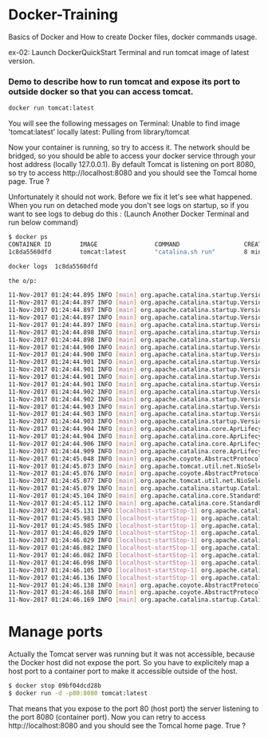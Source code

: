 
# Docker-Training
Basics of Docker and How to create Docker files, docker commands usage.

ex-02: Launch DockerQuickStart Terminal and run tomcat image of latest version.

<h3> Demo to describe how to run tomcat and expose its port to outside docker so that you can access tomcat. </h3>

```bash
docker run tomcat:latest
```
You will see the following messages on Terminal:
Unable to find image 'tomcat:latest' locally
latest: Pulling from library/tomcat

Now your container is running, so try to access it. The network should be bridged, so you should be able to access your docker service through your host address (locally 127.0.0.1). By default Tomcat is listening on port 8080, so try to access http://localhost:8080 and you should see the Tomcal home page. True ?


Unfortunately it should not work. Before we fix it let's see what happened. When you run on detached mode you don't see logs on startup, so if you want to see logs to debug do this : (Launch Another Docker Terminal and run below command)

```bash
$ docker ps
CONTAINER ID        IMAGE                COMMAND                  CREATED             STATUS              PORTS                     NAMES
1c8da5560dfd        tomcat:latest        "catalina.sh run"        8 minutes ago       Up 8 minutes        8080/tcp                  sad_payne
```

```bash
docker logs  1c8da5560dfd

the o/p:

11-Nov-2017 01:24:44.895 INFO [main] org.apache.catalina.startup.VersionLoggerListener.log Server version:        Apache Tomcat/8.5.23
11-Nov-2017 01:24:44.897 INFO [main] org.apache.catalina.startup.VersionLoggerListener.log Server built:          Sep 28 2017 10:30:11 UTC
11-Nov-2017 01:24:44.897 INFO [main] org.apache.catalina.startup.VersionLoggerListener.log Server number:         8.5.23.0
11-Nov-2017 01:24:44.897 INFO [main] org.apache.catalina.startup.VersionLoggerListener.log OS Name:               Linux
11-Nov-2017 01:24:44.897 INFO [main] org.apache.catalina.startup.VersionLoggerListener.log OS Version:            4.4.93-boot2docker
11-Nov-2017 01:24:44.898 INFO [main] org.apache.catalina.startup.VersionLoggerListener.log Architecture:          amd64
11-Nov-2017 01:24:44.898 INFO [main] org.apache.catalina.startup.VersionLoggerListener.log Java Home:             /usr/lib/jvm/java-8-openjdk-amd64/jre
11-Nov-2017 01:24:44.900 INFO [main] org.apache.catalina.startup.VersionLoggerListener.log JVM Version:           1.8.0_141-8u141-b15-1~deb9u1-b15
11-Nov-2017 01:24:44.900 INFO [main] org.apache.catalina.startup.VersionLoggerListener.log JVM Vendor:            Oracle Corporation
11-Nov-2017 01:24:44.901 INFO [main] org.apache.catalina.startup.VersionLoggerListener.log CATALINA_BASE:         /usr/local/tomcat
11-Nov-2017 01:24:44.901 INFO [main] org.apache.catalina.startup.VersionLoggerListener.log CATALINA_HOME:         /usr/local/tomcat
11-Nov-2017 01:24:44.901 INFO [main] org.apache.catalina.startup.VersionLoggerListener.log Command line argument: -Djava.util.logging.config.file=/usr/local/tomcat/conf/logging.properties
11-Nov-2017 01:24:44.901 INFO [main] org.apache.catalina.startup.VersionLoggerListener.log Command line argument: -Djava.util.logging.manager=org.apache.juli.ClassLoaderLogManager
11-Nov-2017 01:24:44.902 INFO [main] org.apache.catalina.startup.VersionLoggerListener.log Command line argument: -Djdk.tls.ephemeralDHKeySize=2048
11-Nov-2017 01:24:44.902 INFO [main] org.apache.catalina.startup.VersionLoggerListener.log Command line argument: -Djava.protocol.handler.pkgs=org.apache.catalina.webresources
11-Nov-2017 01:24:44.903 INFO [main] org.apache.catalina.startup.VersionLoggerListener.log Command line argument: -Dcatalina.base=/usr/local/tomcat
11-Nov-2017 01:24:44.903 INFO [main] org.apache.catalina.startup.VersionLoggerListener.log Command line argument: -Dcatalina.home=/usr/local/tomcat
11-Nov-2017 01:24:44.903 INFO [main] org.apache.catalina.startup.VersionLoggerListener.log Command line argument: -Djava.io.tmpdir=/usr/local/tomcat/temp
11-Nov-2017 01:24:44.904 INFO [main] org.apache.catalina.core.AprLifecycleListener.lifecycleEvent Loaded APR based Apache Tomcat Native library [1.2.14] using APR version [1.5.2].
11-Nov-2017 01:24:44.904 INFO [main] org.apache.catalina.core.AprLifecycleListener.lifecycleEvent APR capabilities: IPv6 [true], sendfile [true], accept filters [false], random [true].
11-Nov-2017 01:24:44.906 INFO [main] org.apache.catalina.core.AprLifecycleListener.lifecycleEvent APR/OpenSSL configuration: useAprConnector [false], useOpenSSL [true]
11-Nov-2017 01:24:44.909 INFO [main] org.apache.catalina.core.AprLifecycleListener.initializeSSL OpenSSL successfully initialized [OpenSSL 1.1.0f  25 May 2017]
11-Nov-2017 01:24:45.048 INFO [main] org.apache.coyote.AbstractProtocol.init Initializing ProtocolHandler ["http-nio-8080"]
11-Nov-2017 01:24:45.073 INFO [main] org.apache.tomcat.util.net.NioSelectorPool.getSharedSelector Using a shared selector for servlet write/read
11-Nov-2017 01:24:45.076 INFO [main] org.apache.coyote.AbstractProtocol.init Initializing ProtocolHandler ["ajp-nio-8009"]
11-Nov-2017 01:24:45.077 INFO [main] org.apache.tomcat.util.net.NioSelectorPool.getSharedSelector Using a shared selector for servlet write/read
11-Nov-2017 01:24:45.079 INFO [main] org.apache.catalina.startup.Catalina.load Initialization processed in 793 ms
11-Nov-2017 01:24:45.104 INFO [main] org.apache.catalina.core.StandardService.startInternal Starting service [Catalina]
11-Nov-2017 01:24:45.112 INFO [main] org.apache.catalina.core.StandardEngine.startInternal Starting Servlet Engine: Apache Tomcat/8.5.23
11-Nov-2017 01:24:45.131 INFO [localhost-startStop-1] org.apache.catalina.startup.HostConfig.deployDirectory Deploying web application directory [/usr/local/tomcat/webapps/examples]
11-Nov-2017 01:24:45.983 INFO [localhost-startStop-1] org.apache.catalina.startup.HostConfig.deployDirectory Deployment of web application directory [/usr/local/tomcat/webapps/examples] has finished in [852] ms
11-Nov-2017 01:24:45.985 INFO [localhost-startStop-1] org.apache.catalina.startup.HostConfig.deployDirectory Deploying web application directory [/usr/local/tomcat/webapps/host-manager]
11-Nov-2017 01:24:46.029 INFO [localhost-startStop-1] org.apache.catalina.startup.HostConfig.deployDirectory Deployment of web application directory [/usr/local/tomcat/webapps/host-manager] has finished in [44] ms
11-Nov-2017 01:24:46.029 INFO [localhost-startStop-1] org.apache.catalina.startup.HostConfig.deployDirectory Deploying web application directory [/usr/local/tomcat/webapps/manager]
11-Nov-2017 01:24:46.082 INFO [localhost-startStop-1] org.apache.catalina.startup.HostConfig.deployDirectory Deployment of web application directory [/usr/local/tomcat/webapps/manager] has finished in [52] ms
11-Nov-2017 01:24:46.082 INFO [localhost-startStop-1] org.apache.catalina.startup.HostConfig.deployDirectory Deploying web application directory [/usr/local/tomcat/webapps/docs]
11-Nov-2017 01:24:46.098 INFO [localhost-startStop-1] org.apache.catalina.startup.HostConfig.deployDirectory Deployment of web application directory [/usr/local/tomcat/webapps/docs] has finished in [16] ms
11-Nov-2017 01:24:46.105 INFO [localhost-startStop-1] org.apache.catalina.startup.HostConfig.deployDirectory Deploying web application directory [/usr/local/tomcat/webapps/ROOT]
11-Nov-2017 01:24:46.136 INFO [localhost-startStop-1] org.apache.catalina.startup.HostConfig.deployDirectory Deployment of web application directory [/usr/local/tomcat/webapps/ROOT] has finished in [32] ms
11-Nov-2017 01:24:46.138 INFO [main] org.apache.coyote.AbstractProtocol.start Starting ProtocolHandler ["http-nio-8080"]
11-Nov-2017 01:24:46.168 INFO [main] org.apache.coyote.AbstractProtocol.start Starting ProtocolHandler ["ajp-nio-8009"]
11-Nov-2017 01:24:46.169 INFO [main] org.apache.catalina.startup.Catalina.start Server startup in 1090 ms

```

# Manage ports

Actually the Tomcat server was running but it was not accessible, because the Docker host did not expose the port. So you have to explicitely map a host port to a container port to make it accessible outside of the host.

```bash
$ docker stop 09bf04dcd28b
$ docker run -d -p80:8080 tomcat:latest
```
That means that you expose to the port 80 (host port) the server listening to the port 8080 (container port).
Now you can retry to access http://localhost:8080 and you should see the Tomcal home page. True ?
